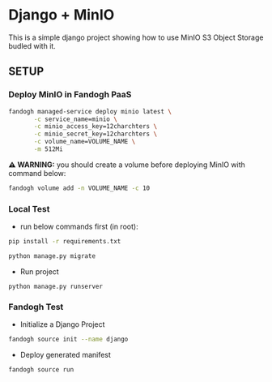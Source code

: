 # Django + MinIO

This is a simple django project showing how to use MinIO S3 Object Storage budled with it.


## SETUP

### Deploy MinIO in Fandogh PaaS

```bash title="MinIO Managed Service"
fandogh managed-service deploy minio latest \
       -c service_name=minio \
       -c minio_access_key=12charchters \
       -c minio_secret_key=12charchters \
       -c volume_name=VOLUME_NAME \
       -m 512Mi 
```
**⚠ WARNING:** you should create a volume before deploying MinIO with command below:

```bash
fandogh volume add -n VOLUME_NAME -c 10
```

### Local Test

* run below commands first (in root):
```bash
pip install -r requirements.txt
```
```bash
python manage.py migrate
```
* Run project
```
python manage.py runserver
```
    
### Fandogh Test

* Initialize a Django Project
```bash
fandogh source init --name django
```
    
* Deploy generated manifest
```
fandogh source run
```
